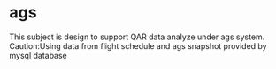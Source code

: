# ags
This subject is design to support QAR data analyze under ags system.
Caution:Using data from flight schedule and ags snapshot provided by mysql database
